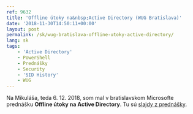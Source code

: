 ```yaml
---
ref: 9632
title: 'Offline útoky na&nbsp;Active Directory (WUG Bratislava)'
date: '2018-11-30T14:50:11+00:00'
layout: post
permalink: /sk/wug-bratislava-offline-utoky-active-directory/
lang: sk
tags:
    - 'Active Directory'
    - PowerShell
    - Prednášky
    - Security
    - 'SID History'
    - WUG
---
```


Na Mikuláša, teda 6. 12. 2018, som mal v bratislavskom Microsofte prednášku **Offline útoky na Active Directory**. Tu sú [slajdy z prednášky](/wp-content/uploads/HIP_AD_Offline_Attacks.pdf).